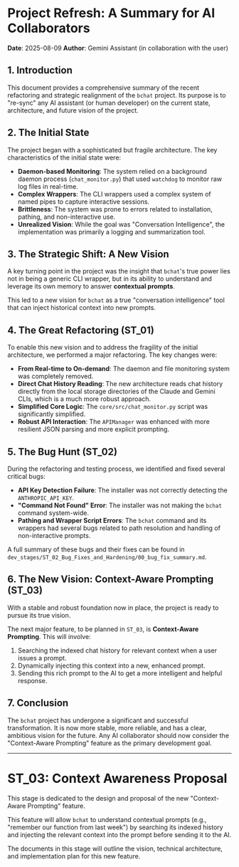 # Project Refresh: A Summary for AI Collaborators

**Date**: 2025-08-09
**Author**: Gemini Assistant (in collaboration with the user)

## 1. Introduction

This document provides a comprehensive summary of the recent refactoring and strategic realignment of the `bchat` project. Its purpose is to "re-sync" any AI assistant (or human developer) on the current state, architecture, and future vision of the project.

## 2. The Initial State

The project began with a sophisticated but fragile architecture. The key characteristics of the initial state were:

*   **Daemon-based Monitoring**: The system relied on a background daemon process (`chat_monitor.py`) that used `watchdog` to monitor raw log files in real-time.
*   **Complex Wrappers**: The CLI wrappers used a complex system of named pipes to capture interactive sessions.
*   **Brittleness**: The system was prone to errors related to installation, pathing, and non-interactive use.
*   **Unrealized Vision**: While the goal was "Conversation Intelligence", the implementation was primarily a logging and summarization tool.

## 3. The Strategic Shift: A New Vision

A key turning point in the project was the insight that `bchat`'s true power lies not in being a generic CLI wrapper, but in its ability to understand and leverage its own memory to answer **contextual prompts**.

This led to a new vision for `bchat` as a true "conversation intelligence" tool that can inject historical context into new prompts.

## 4. The Great Refactoring (ST_01)

To enable this new vision and to address the fragility of the initial architecture, we performed a major refactoring. The key changes were:

*   **From Real-time to On-demand**: The daemon and file monitoring system was completely removed.
*   **Direct Chat History Reading**: The new architecture reads chat history directly from the local storage directories of the Claude and Gemini CLIs, which is a much more robust approach.
*   **Simplified Core Logic**: The `core/src/chat_monitor.py` script was significantly simplified.
*   **Robust API Interaction**: The `APIManager` was enhanced with more resilient JSON parsing and more explicit prompting.

## 5. The Bug Hunt (ST_02)

During the refactoring and testing process, we identified and fixed several critical bugs:

*   **API Key Detection Failure**: The installer was not correctly detecting the `ANTHROPIC_API_KEY`.
*   **"Command Not Found" Error**: The installer was not making the `bchat` command system-wide.
*   **Pathing and Wrapper Script Errors**: The `bchat` command and its wrappers had several bugs related to path resolution and handling of non-interactive prompts.

A full summary of these bugs and their fixes can be found in `dev_stages/ST_02_Bug_Fixes_and_Hardening/00_bug_fix_summary.md`.

## 6. The New Vision: Context-Aware Prompting (ST_03)

With a stable and robust foundation now in place, the project is ready to pursue its true vision.

The next major feature, to be planned in `ST_03`, is **Context-Aware Prompting**. This will involve:

1.  Searching the indexed chat history for relevant context when a user issues a prompt.
2.  Dynamically injecting this context into a new, enhanced prompt.
3.  Sending this rich prompt to the AI to get a more intelligent and helpful response.

## 7. Conclusion

The `bchat` project has undergone a significant and successful transformation. It is now more stable, more reliable, and has a clear, ambitious vision for the future. Any AI collaborator should now consider the "Context-Aware Prompting" feature as the primary development goal.

---
# ST_03: Context Awareness Proposal

This stage is dedicated to the design and proposal of the new "Context-Aware Prompting" feature.

This feature will allow `bchat` to understand contextual prompts (e.g., "remember our function from last week") by searching its indexed history and injecting the relevant context into the prompt before sending it to the AI.

The documents in this stage will outline the vision, technical architecture, and implementation plan for this new feature.